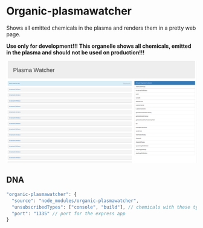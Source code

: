 # Organic-plasmawatcher

Shows all emitted chemicals in the plasma and renders them in a pretty web page.

**Use only for development!!! This organelle shows all chemicals, emitted in the plasma and should not be used on production!!!**

![screenshot](screenshot.png)


## DNA

```js
"organic-plasmawatcher": {
  "source": "node_modules/organic-plasmawatcher",
  "unsubscribedTypes": ["console", "build"], // chemicals with these types wont be shown
  "port": "1335" // port for the express app
}
```
